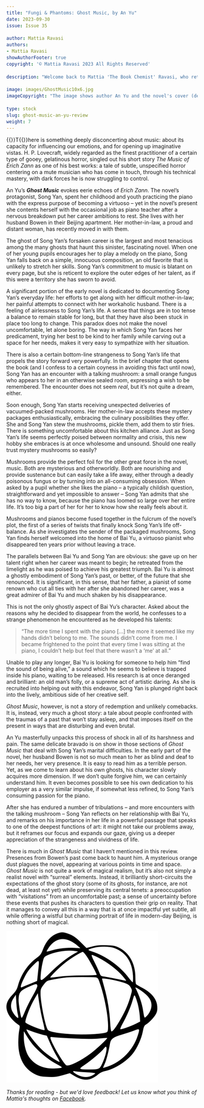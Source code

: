 ```yaml
---
title: "Fungi & Phantoms: Ghost Music, by An Yu"
date: 2023-09-30
issue: Issue 35

author: Mattia Ravasi
authors:
- Mattia Ravasi
showAuthorFooter: true
copyright: '© Mattia Ravasi 2023 All Rights Reserved'

description: "Welcome back to Mattia 'The Book Chemist' Ravasi, who returns after a six-month hiatus with his second longform fiction review. This time he shifts focus from the abstract and oppressive science fictional to the not-exactly hallucinogenic fantastical."

image: images/GhostMusic10x6.jpg
imageCopyright: "The image shows author An Yu and the novel's cover (designed by Suzanne Dean)."

type: stock
slug: ghost-music-an-yu-review
weight: 7
---
```


{{<glyph>}}T{{</glyph>}}here is something deeply disconcerting about music: about its capacity for influencing our emotions, and for opening up imaginative vistas. H. P. Lovecraft, widely regarded as the finest practitioner of a certain type of gooey, gelatinous horror, singled out his short story *The Music of Erich Zann* as one of his best works: a tale of subtle, unspecified horror centering on a mute musician who has come in touch, through his technical mastery, with dark forces he is now struggling to control.

An Yu’s ***Ghost Music*** evokes eerie echoes of *Erich Zann*. The novel’s protagonist, Song Yan, spent her childhood and youth practicing the piano with the express purpose of becoming a virtuoso – yet in the novel’s present she contents herself with the occasional job as piano teacher after a nervous breakdown put her career ambitions to rest. She lives with her husband Bowen in their Beijing apartment. Her mother-in-law, a proud and distant woman, has recently moved in with them.

The ghost of Song Yan’s forsaken career is the largest and most tenacious among the many ghosts that haunt this sinister, fascinating novel. When one of her young pupils encourages her to play a melody on the piano, Song Yan falls back on a simple, innocuous composition, an old favorite that is unlikely to stretch her skills. Song Yan’s commitment to music is blatant on every page, but she is reticent to explore the outer edges of her talent, as if this were a territory she has sworn to avoid.

A significant portion of the early novel is dedicated to documenting Song Yan’s everyday life: her efforts to get along with her difficult mother-in-law; her painful attempts to connect with her workaholic husband. There is a feeling of airlessness to Song Yan’s life. A sense that things are in too tense a balance to remain stable for long, but that they have also been stuck in place too long to change. This paradox does not make the novel uncomfortable, let alone boring. The way in which Song Yan faces her predicament, trying her best to be kind to her family while carving out a space for her needs, makes it very easy to sympathize with her situation.

There is also a certain bottom-line strangeness to Song Yan’s life that propels the story forward very powerfully. In the brief chapter that opens the book (and I confess to a certain coyness in avoiding this fact until now), Song Yan has an encounter with a talking mushroom: a small orange fungus who appears to her in an otherwise sealed room, expressing a wish to be remembered. The encounter does not seem *real*, but it’s not quite a dream, either.

Soon enough, Song Yan starts receiving unexpected deliveries of vacuumed-packed mushrooms. Her mother-in-law accepts these mystery packages enthusiastically, embracing the culinary possibilities they offer. She and Song Yan stew the mushrooms, pickle them, add them to stir fries. There is something uncomfortable about this kitchen alliance. Just as Song Yan’s life seems perfectly poised between normality and crisis, this new hobby she embraces is at once wholesome and unsound. Should one really trust mystery mushrooms so easily?

Mushrooms provide the perfect foil for the other great force in the novel, music. Both are mysterious and otherworldly. Both are nourishing and provide sustenance but can easily take a life away, either through a deadly poisonous fungus or by turning into an all-consuming obsession. When asked by a pupil whether she likes the piano – a typically childish question, straightforward and yet impossible to answer – Song Yan admits that she has no way to know, because the piano has loomed so large over her entire life. It’s too big a part of her for her to know how she really feels about it.

Mushrooms and pianos become fused together in the fulcrum of the novel’s plot, the first of a series of twists that finally knock Song Yan’s life off-balance. As she investigates the sender of the packaged mushrooms, Song Yan finds herself welcomed into the home of Bai Yu, a virtuoso pianist who disappeared ten years prior without leaving a trace.

The parallels between Bai Yu and Song Yan are obvious: she gave up on her talent right when her career was meant to begin; he retreated from the limelight as he was poised to achieve his greatest triumph. Bai Yu is almost a ghostly embodiment of Song Yan’s past, or better, of the future that she renounced. It is significant, in this sense, that her father, a pianist of some renown who cut all ties with her after she abandoned her career, was a great admirer of Bai Yu and much shaken by his disappearance.

This is not the only ghostly aspect of Bai Yu’s character. Asked about the reasons why he decided to disappear from the world, he confesses to a strange phenomenon he encountered as he developed his talents: 

> “The more time I spent with the piano [...] the more it seemed like my hands didn’t belong to me. The sounds didn’t come from me. I became frightened to the point that every time I was sitting at the piano, I couldn’t help but feel that there wasn’t a ‘me’ at all.” 

Unable to play any longer, Bai Yu is looking for someone to help him “find the sound of being alive,” a sound which he seems to believe is trapped inside his piano, waiting to be released. His research is at once deranged and brilliant: an old man’s folly, or a supreme act of artistic daring. As she is recruited into helping out with this endeavor, Song Yan is plunged right back into the lively, ambitious side of her creative self.

*Ghost Music*, however, is not a story of redemption and unlikely comebacks. It is, instead, very much a ghost story: a tale about people confronted with the traumas of a past that won’t stay asleep, and that imposes itself on the present in ways that are disturbing and even brutal.

An Yu masterfully unpacks this process of shock in all of its harshness and pain. The same delicate bravado is on show in those sections of *Ghost Music* that deal with Song Yan’s marital difficulties. In the early part of the novel, her husband Bowen is not so much mean to her as blind and deaf to her needs, her very presence. It is easy to read him as a terrible person. Yet, as we come to learn about his own ghosts, his character slowly acquires more dimension. If we don’t quite forgive him, we can certainly understand him. It even becomes possible to see his own dedication to his employer as a very similar impulse, if somewhat less refined, to Song Yan’s consuming passion for the piano.

After she has endured a number of tribulations – and more encounters with the talking mushroom – Song Yan reflects on her relationship with Bai Yu, and remarks on his importance in her life in a powerful passage that speaks to one of the deepest functions of art: it might not take our problems away, but it reframes our focus and expands our gaze, giving us a deeper appreciation of the strangeness and vividness of life.

There is much in *Ghost Music* that I haven’t mentioned in this review. Presences from Bowen’s past come back to haunt him. A mysterious orange dust plagues the novel, appearing at various points in time and space. *Ghost Music* is not quite a work of magical realism, but it’s also not simply a realist novel with “surreal” elements. Instead, it brilliantly short-circuits the expectations of the ghost story (some of its ghosts, for instance, are not dead, at least not yet) while preserving its central tenets: a preoccupation with “visitations” from an uncomfortable past; a sense of uncertainty before these events that pushes its characters to question their grip on reality. That it manages to convey all this in a way that is at once impactful yet subtle, all while offering a wistful but charming portrait of life in modern-day Beijing, is nothing short of magical.

![Orbit-lrg](images/Orbit.svg)

*Thanks for reading - but we'd love feedback! Let us know what you think of Mattia's thoughts on [Facebook](https://www.facebook.com/MythaxisMagazine/posts/889662526500068).*
